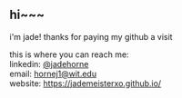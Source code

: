 ## hi~~~

i'm jade! thanks for paying my github a visit


this is where you can reach me:\
linkedin: [@jadehorne](https://www.linkedin.com/in/jadeyland) \
email: hornej1@wit.edu \
website: https://jademeisterxo.github.io/

